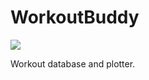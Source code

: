 # WorkoutBuddy

![](https://github.com/cedricduriau/workoutbuddy/workflows/Build/badge.svg?branch=master)

Workout database and plotter.
